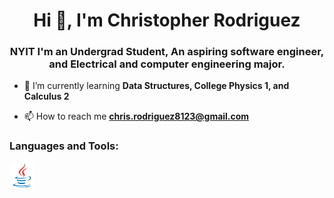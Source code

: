 <h1 align="center">Hi 👋, I'm Christopher Rodriguez</h1>
<h3 align="center">NYIT I'm an Undergrad Student, An aspiring software engineer, and Electrical and computer engineering major.</h3>

- 🌱 I’m currently learning **Data Structures, College Physics 1, and Calculus 2**

- 📫 How to reach me **chris.rodriguez8123@gmail.com**

<p align="left">
</p>

<h3 align="left">Languages and Tools:</h3>
<p align="left"> <a href="https://www.java.com" target="_blank" rel="noreferrer"> <img src="https://raw.githubusercontent.com/devicons/devicon/master/icons/java/java-original.svg" alt="java" width="40" height="40"/> </a> </p>

